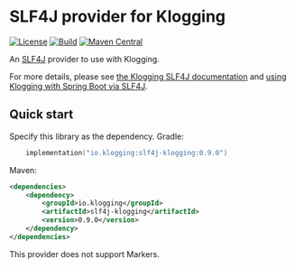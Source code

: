 # SLF4J provider for Klogging

[![License](https://img.shields.io/badge/License-Apache%202.0-blue.svg)](https://opensource.org/licenses/Apache-2.0)
[![Build](https://github.com/klogging/klogging/actions/workflows/build-slf4j-klogging.yml/badge.svg)](https://github.com/klogging/klogging/actions/workflows/build-slf4j-klogging.yml)
[![Maven Central](https://img.shields.io/maven-central/v/io.klogging/slf4j-klogging.svg?label=maven%20central)](https://central.sonatype.com/search?smo=true&q=io.klogging%3Aslf4j-klogging)

An [SLF4J](https://www.slf4j.org) provider to use with Klogging.

For more details, please see [the Klogging SLF4J documentation](https://klogging.io/docs/java/slf4j)
and [using Klogging with Spring Boot via SLF4J](https://klogging.io/docs/java/spring-boot).

## Quick start

Specify this library as the dependency. Gradle:

```kotlin
    implementation("io.klogging:slf4j-klogging:0.9.0")
```

Maven:

```xml
<dependencies>
    <dependency>
        <groupId>io.klogging</groupId>
        <artifactId>slf4j-klogging</artifactId>
        <version>0.9.0</version>
    </dependency>
</dependencies>
```

This provider does not support Markers.
